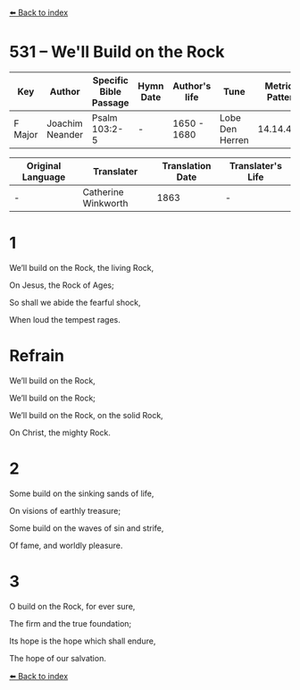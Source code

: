 [⬅️ Back to index](../README.md)

# 531 – We'll Build on the Rock

Key | Author   | Specific Bible Passage     |Hymn Date |Author's life |Tune |Metrical Pattern   |Composer/Source                                                                                        
-- | --------- | ---------------------------|----------|--------------|-----|-------------------|-------------   
F Major  | Joachim Neander      | Psalm 103:2-5 | -  | 1650 - 1680 | Lobe Den Herren | 14.14.4.7.8 | Chorale Book for England, 1863 

Original Language | Translater | Translation Date   | Translater's Life     
----------------- | --------- | --------------------|-------------   
\-  | Catherine Winkworth      | 1863 | -  | 1827 - 1878 



# 1

We’ll build on the Rock, the living Rock,

On Jesus, the Rock of Ages;

So shall we abide the fearful shock,

When loud the tempest rages.



# Refrain

We’ll build on the Rock,

We’ll build on the Rock;

We’ll build on the Rock, on the solid Rock,

On Christ, the mighty Rock.



# 2

Some build on the sinking sands of life,

On visions of earthly treasure;

Some build on the waves of sin and strife,

Of fame, and worldly pleasure.



# 3

O build on the Rock, for ever sure,

The firm and the true foundation;

Its hope is the hope which shall endure,

The hope of our salvation.

[⬅️ Back to index](../README.md)
